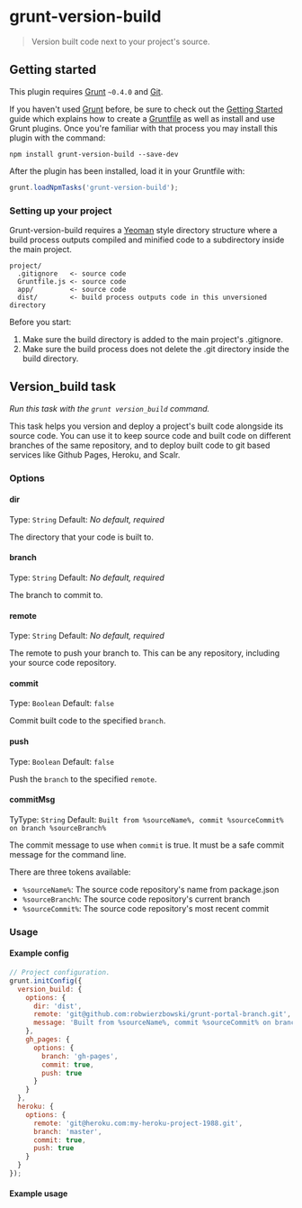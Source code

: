 # grunt-version-build

> Version built code next to your project's source.

## Getting started

This plugin requires [Grunt](http://gruntjs.com/) `~0.4.0` and [Git](http://git-scm.com/).

If you haven't used [Grunt](http://gruntjs.com/) before, be sure to check out the [Getting Started](http://gruntjs.com/getting-started) guide which explains how to create a [Gruntfile](http://gruntjs.com/sample-gruntfile) as well as install and use Grunt plugins. Once you're familiar with that process you may install this plugin with the command:

```shell
npm install grunt-version-build --save-dev
```

After the plugin has been installed, load it in your Gruntfile with:

```js
grunt.loadNpmTasks('grunt-version-build');
```

### Setting up your project

Grunt-version-build requires a [Yeoman](http://yeoman.io) style directory structure where a build process outputs compiled and minified code to a subdirectory inside the main project. 

```
project/
  .gitignore   <- source code
  Gruntfile.js <- source code
  app/         <- source code
  dist/        <- build process outputs code in this unversioned directory
```

Before you start:

1. Make sure the build directory is added to the main project's .gitignore.
1. Make sure the build process does not delete the .git directory inside the build directory.

## Version_build task

_Run this task with the `grunt version_build` command._

This task helps you version and deploy a project's built code alongside its source code. You can use it to keep source code and built code on different branches of the same repository, and to deploy built code to git based services like Github Pages, Heroku, and Scalr.

### Options

#### dir

Type: `String`
Default: *No default, required*

The directory that your code is built to.

#### branch

Type: `String`
Default: *No default, required*

The branch to commit to.

#### remote

Type: `String`
Default: *No default, required*

The remote to push your branch to. This can be any repository, including your source code repository.

#### commit

Type: `Boolean`
Default: `false`

Commit built code to the specified `branch`.

<!-- #### tag -->

#### push

Type: `Boolean`
Default: `false`

Push the `branch` to the specified `remote`.

<!-- #### force

Type: `Boolean`
Default: `false`

Force push to your remote repo. Not recommended but here if you need it. -->

#### commitMsg

TyType: `String`
Default: `Built from %sourceName%, commit %sourceCommit% on branch %sourceBranch%`

The commit message to use when `commit` is true. It must be a safe commit message for the command line.

There are three tokens available:

- `%sourceName%`: The source code repository's name from package.json 
- `%sourceBranch%`: The source code repository's current branch
- `%sourceCommit%`: The source code repository's most recent commit

### Usage



#### Example config 

```js
// Project configuration.
grunt.initConfig({
  version_build: {
    options: {
      dir: 'dist',
      remote: 'git@github.com:robwierzbowski/grunt-portal-branch.git',
      message: 'Built from %sourceName%, commit %sourceCommit% on branch %sourceBranch%'
    },
    gh_pages: {
      options: {
        branch: 'gh-pages',
        commit: true,
        push: true
      }
    }
  },
  heroku: {
    options: {
      remote: 'git@heroku.com:my-heroku-project-1988.git',
      branch: 'master',
      commit: true,
      push: true
    }
  }
});
```

#### Example usage

<!-- ## Similar projects with limitations

https://npmjs.org/package/grunt-github-pages
https://npmjs.org/package/grunt-git-dist
https://npmjs.org/package/grunt-git-selective-deploy
 -->

